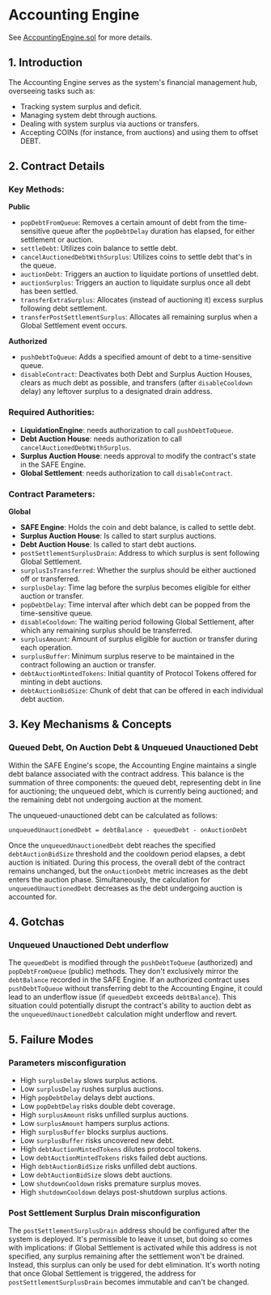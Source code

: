 # Accounting Engine

See [AccountingEngine.sol](/src/contracts/AccountingEngine.sol/contract.AccountingEngine.html) for more details.

## 1. Introduction

The Accounting Engine serves as the system's financial management hub, overseeing tasks such as:

- Tracking system surplus and deficit.
- Managing system debt through auctions.
- Dealing with system surplus via auctions or transfers.
- Accepting COINs (for instance, from auctions) and using them to offset DEBT.

## 2. Contract Details

### Key Methods:

**Public**

- `popDebtFromQueue`: Removes a certain amount of debt from the time-sensitive queue after the `popDebtDelay` duration has elapsed, for either settlement or auction.
- `settleDebt`: Utilizes coin balance to settle debt.
- `cancelAuctionedDebtWithSurplus`: Utilizes coins to settle debt that's in the queue.
- `auctionDebt`: Triggers an auction to liquidate portions of unsettled debt.
- `auctionSurplus`: Triggers an auction to liquidate surplus once all debt has been settled.
- `transferExtraSurplus`: Allocates (instead of auctioning it) excess surplus following debt settlement.
- `transferPostSettlementSurplus`: Allocates all remaining surplus when a Global Settlement event occurs.

**Authorized**

- `pushDebtToQueue`: Adds a specified amount of debt to a time-sensitive queue.
- `disableContract`: Deactivates both Debt and Surplus Auction Houses, clears as much debt as possible, and transfers (after `disableCooldown` delay) any leftover surplus to a designated drain address.

### Required Authorities:

- **LiquidationEngine**: needs authorization to call `pushDebtToQueue`.
- **Debt Auction House**: needs authorization to call `cancelAuctionedDebtWithSurplus`.
- **Surplus Auction House**: needs approval to modify the contract's state in the SAFE Engine.
- **Global Settlement**: needs authorization to call `disableContract`.

### Contract Parameters:

**Global**

- **SAFE Engine**: Holds the coin and debt balance, is called to settle debt.
- **Surplus Auction House**: Is called to start surplus auctions.
- **Debt Auction House**: Is called to start debt auctions.
- `postSettlementSurplusDrain`: Address to which surplus is sent following Global Settlement.
- `surplusIsTransferred`: Whether the surplus should be either auctioned off or transferred.
- `surplusDelay`: Time lag before the surplus becomes eligible for either auction or transfer.
- `popDebtDelay`: Time interval after which debt can be popped from the time-sensitive queue.
- `disableCooldown`: The waiting period following Global Settlement, after which any remaining surplus should be transferred.
- `surplusAmount`: Amount of surplus eligible for auction or transfer during each operation.
- `surplusBuffer`: Minimum surplus reserve to be maintained in the contract following an auction or transfer.
- `debtAuctionMintedTokens`: Initial quantity of Protocol Tokens offered for minting in debt auctions.
- `debtAuctionBidSize`: Chunk of debt that can be offered in each individual debt auction.

## 3. Key Mechanisms & Concepts

### Queued Debt, On Auction Debt & Unqueued Unauctioned Debt

Within the SAFE Engine's scope, the Accounting Engine maintains a single debt balance associated with the contract address. This balance is the summation of three components: the queued debt, representing debt in line for auctioning; the unqueued debt, which is currently being auctioned; and the remaining debt not undergoing auction at the moment.

The unqueued-unauctioned debt can be calculated as follows:

```
unqueuedUnauctionedDebt = debtBalance - queuedDebt - onAuctionDebt
```

Once the `unqueuedUnauctionedDebt` debt reaches the specified `debtAuctionBidSize` threshold and the cooldown period elapses, a debt auction is initiated. During this process, the overall debt of the contract remains unchanged, but the `onAuctionDebt` metric increases as the debt enters the auction phase. Simultaneously, the calculation for `unqueuedUnauctionedDebt` decreases as the debt undergoing auction is accounted for.

## 4. Gotchas

### Unqueued Unauctioned Debt underflow

The `queuedDebt` is modified through the `pushDebtToQueue` (authorized) and `popDebtFromQueue` (public) methods. They don't exclusively mirror the `debtBalance` recorded in the SAFE Engine. If an authorized contract uses `pushDebtToQueue` without transferring debt to the Accounting Engine, it could lead to an underflow issue (if `queuedDebt` exceeds `debtBalance`). This situation could potentially disrupt the contract's ability to auction debt as the `unqueuedUnauctionedDebt` calculation might underflow and revert.

## 5. Failure Modes

### Parameters misconfiguration

- High `surplusDelay` slows surplus actions.
- Low `surplusDelay` rushes surplus auctions.
- High `popDebtDelay` delays debt auctions.
- Low `popDebtDelay` risks double debt coverage.
- High `surplusAmount` risks unfilled surplus auctions.
- Low `surplusAmount` hampers surplus actions.
- High `surplusBuffer` blocks surplus auctions.
- Low `surplusBuffer` risks uncovered new debt.
- High `debtAuctionMintedTokens` dilutes protocol tokens.
- Low `debtAuctionMintedTokens` risks failed debt auctions.
- High `debtAuctionBidSize` risks unfilled debt auctions.
- Low `debtAuctionBidSize` slows debt auctions.
- Low `shutdownCooldown` risks premature surplus moves.
- High `shutdownCooldown` delays post-shutdown surplus actions.

### Post Settlement Surplus Drain misconfiguration

The `postSettlementSurplusDrain` address should be configured after the system is deployed. It's permissible to leave it unset, but doing so comes with implications: if Global Settlement is activated while this address is not specified, any surplus remaining after the settlement won't be drained. Instead, this surplus can only be used for debt elimination. It's worth noting that once Global Settlement is triggered, the address for `postSettlementSurplusDrain` becomes immutable and can't be changed.
